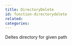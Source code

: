 ```yaml
---
title: DirectoryDelete
id: function-directorydelete
related:
categories:
---
```


Deltes directory for given path